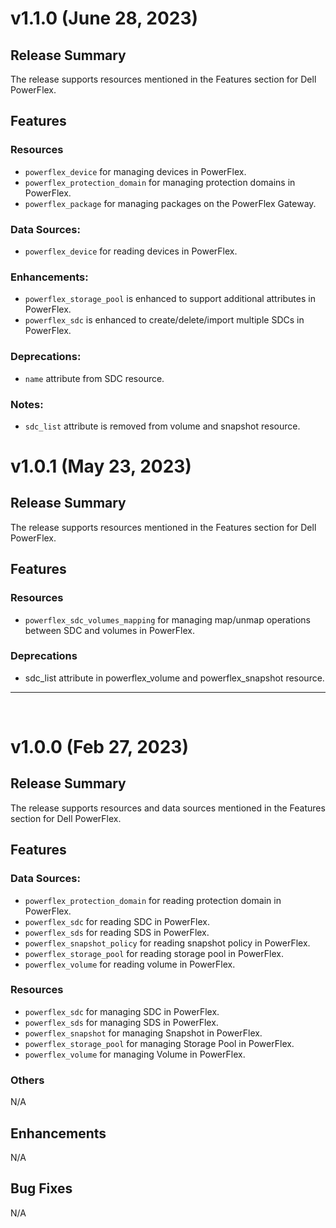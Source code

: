 # v1.1.0 (June 28, 2023)
## Release Summary
The release supports resources mentioned in the Features section for Dell PowerFlex.
## Features

### Resources
* `powerflex_device` for managing devices in PowerFlex.
* `powerflex_protection_domain` for managing protection domains in PowerFlex.
* `powerflex_package` for managing packages on the PowerFlex Gateway.

### Data Sources:
* `powerflex_device` for reading devices in PowerFlex.

### Enhancements:
* `powerflex_storage_pool` is enhanced to support additional attributes in PowerFlex.
* `powerflex_sdc` is enhanced to create/delete/import multiple SDCs in PowerFlex.

### Deprecations:
* `name` attribute from SDC resource.

### Notes:
* `sdc_list` attribute is removed from volume and snapshot resource.

# v1.0.1 (May 23, 2023)
## Release Summary
The release supports resources mentioned in the Features section for Dell PowerFlex.
## Features

### Resources
* `powerflex_sdc_volumes_mapping` for managing map/unmap operations between SDC and volumes in PowerFlex.

### Deprecations
* sdc_list attribute in powerflex_volume and powerflex_snapshot resource.
***
<br>

# v1.0.0 (Feb 27, 2023)
## Release Summary
The release supports resources and data sources mentioned in the Features section for Dell PowerFlex.
## Features

### Data Sources:
* `powerflex_protection_domain` for reading protection domain in PowerFlex.
* `powerflex_sdc` for reading SDC in PowerFlex.
* `powerflex_sds` for reading SDS in PowerFlex.
* `powerflex_snapshot_policy` for reading snapshot policy in PowerFlex.
* `powerflex_storage_pool` for reading storage pool in PowerFlex.
* `powerflex_volume` for reading volume in PowerFlex.

### Resources
* `powerflex_sdc` for managing SDC in PowerFlex.
* `powerflex_sds` for managing SDS in PowerFlex.
* `powerflex_snapshot` for managing Snapshot in PowerFlex.
* `powerflex_storage_pool` for managing Storage Pool in PowerFlex.
* `powerflex_volume` for managing Volume in PowerFlex.

### Others
N/A
## Enhancements
N/A

## Bug Fixes
N/A


